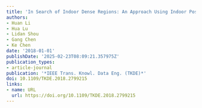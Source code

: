 ```yaml
---
title: 'In Search of Indoor Dense Regions: An Approach Using Indoor Positioning Data'
authors:
- Huan Li
- Hua Lu
- Lidan Shou
- Gang Chen
- Ke Chen
date: '2018-01-01'
publishDate: '2025-02-23T08:09:21.357975Z'
publication_types:
- article-journal
publication: '*IEEE Trans. Knowl. Data Eng. (TKDE)*'
doi: 10.1109/TKDE.2018.2799215
links:
- name: URL
  url: https://doi.org/10.1109/TKDE.2018.2799215
---
```

